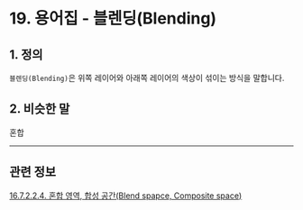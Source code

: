 # 19. 용어집 - 블렌딩(Blending)

## 1. 정의
`블렌딩(Blending)`은 위쪽 레이어와 아래쪽 레이어의 색상이 섞이는 방식을 말합니다.

## 2. 비슷한 말
혼합

***

## 관련 정보

[16.7.2.2.4. 혼합 영역, 합성 공간(Blend spapce, Composite space)](./16-07-02-02-04-blend_space_n_composite_space.md)